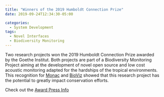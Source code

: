 ```yaml
---
title: "Winners of the 2019 Humboldt Connection Prize"
date: 2019-09-24T12:34:30-05:00

categories:
  - System Development
tags:
  - Novel Interfaces
  - Biodiversity Monitoring
---
```


Two research projects won the 2019 Humboldt Connection Prize awarded by the Goethe Institut. Both projects are 
part of a Biodiversity Monitoring Project aiming at the development of novel open source and low cost acoustic
monitoring adapted for the hardships of the tropical environments.
This recognition for [Monac](https://www.instagram.com/p/B1hKW4-lDri/) and [BioViz](https://www.instagram.com/p/B1otYBihkaI/)
showed that this research project has the potential to greatly impact conservation efforts. 



Check out the [Award Press Info][URL] 

[URL]: https://www.goethe.de/prj/hya/es/inh/conexion-humboldt.html



